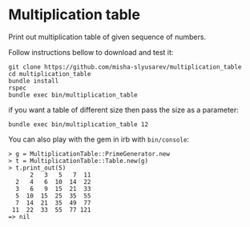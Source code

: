 # Multiplication table
Print out multiplication table of given sequence of numbers.

Follow instructions bellow to download and test it:

```
git clone https://github.com/misha-slyusarev/multiplication_table
cd multiplication_table
bundle install
rspec
bundle exec bin/multiplication_table
```

if you want a table of different size then pass the size as a parameter:

```
bundle exec bin/multiplication_table 12
```

You can also play with the gem in irb with `bin/console`:

```
> g = MultiplicationTable::PrimeGenerator.new
> t = MultiplicationTable::Table.new(g)
> t.print_out(5)
      2   3   5   7  11
  2   4   6  10  14  22
  3   6   9  15  21  33
  5  10  15  25  35  55
  7  14  21  35  49  77
 11  22  33  55  77 121
=> nil
```
